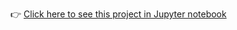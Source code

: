 👉 [Click here to see this project in Jupyter notebook](https://nbviewer.org/github/UDIT2732/Jupyter-Notebooks/blob/main/Cricket%20Data%20Analysis.ipynb)

